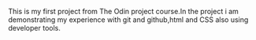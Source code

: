 This is my first project from The Odin project course.In the project i am demonstrating my experience with git and github,html and CSS also using developer tools.